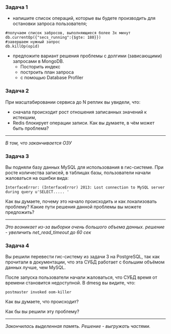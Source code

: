 ### Задача 1
* напишите список операций, которые вы будете производить для остановки запроса пользователя;
```commandline
#получаем список забросов, выполняющиеся более 3х минут
db.currentOp({"secs_running":{$gte: 180}})
#завершаем нужный запрос
db.killOp(opid)
```
* предложите вариант решения проблемы с долгими (зависающими) запросами в MongoDB.
  * Посторить индекс
  * построить план запроса
  * с помощью Database Profiler


### Задача 2
При масштабировании сервиса до N реплик вы увидели, что:

* сначала происходит рост отношения записанных значений к истекшим,
* Redis блокирует операции записи.
Как вы думаете, в чём может быть проблема?
<hr>
<i>
В том, что заканчивается ОЗУ
</i>

### Задача 3
Вы подняли базу данных MySQL для использования в гис-системе. При росте количества записей, в таблицах базы, пользователи начали жаловаться на ошибки вида:

```InterfaceError: (InterfaceError) 2013: Lost connection to MySQL server during query u'SELECT..... '```

Как вы думаете, почему это начало происходить и как локализовать проблему?
Какие пути решения данной проблемы вы можете предложить?

<hr>
<i>
Это возникает из-за выборки очень большого объема данных.
решение - увеличить net_read_timeout до 60 сек
</i>

### Задача 4
Вы решили перевести гис-систему из задачи 3 на PostgreSQL, так как прочитали в документации, что эта СУБД работает с большим объёмом данных лучше, чем MySQL.

После запуска пользователи начали жаловаться, что СУБД время от времени становится недоступной. В dmesg вы видите, что:

```postmaster invoked oom-killer```

Как вы думаете, что происходит?

Как бы вы решили эту проблему?

<hr>
<i>
Закончилась выделенная память. 
Решение - выгружать частями.
</i>